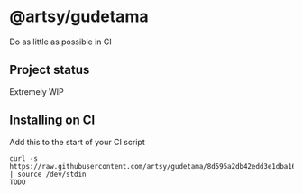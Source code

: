 # @artsy/gudetama

Do as little as possible in CI

## Project status

Extremely WIP

## Installing on CI

Add this to the start of your CI script

<!-- the_installation_command_is_on_the_next_line -->
    curl -s https://raw.githubusercontent.com/artsy/gudetama/8d595a2db42edd3e1dba16ef52f1bff1fdeecbf2/install.sh | source /dev/stdin
    TODO
